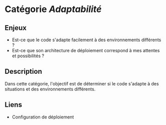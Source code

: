 # Catégorie *Adaptabilité*

## Enjeux

- Est-ce que le code s'adapte facilement à des environnements différents ?
- Est-ce que son architecture de déploiement correspond à mes attentes et possibilités ?

## Description

Dans cette catégorie, l'objectif est de déterminer si le code s'adapte à des situations et des environnements différents. 

## Liens

- Configuration de déploiement
